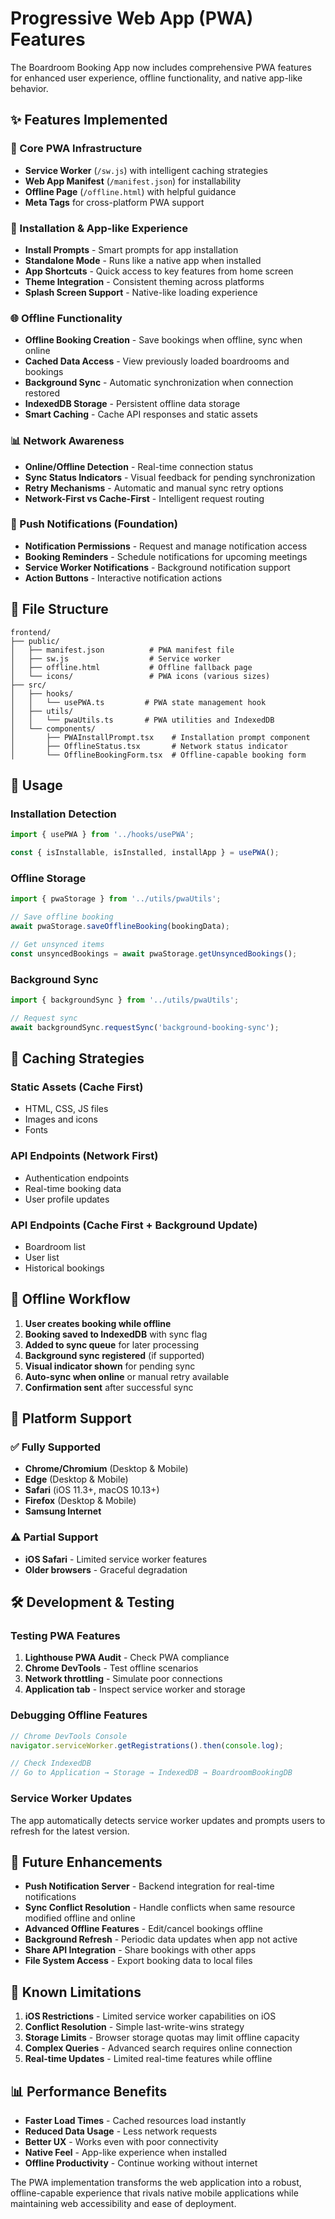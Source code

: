 # Progressive Web App (PWA) Features

The Boardroom Booking App now includes comprehensive PWA features for enhanced user experience, offline functionality, and native app-like behavior.

## ✨ Features Implemented

### 🔧 Core PWA Infrastructure
- **Service Worker** (`/sw.js`) with intelligent caching strategies
- **Web App Manifest** (`/manifest.json`) for installability
- **Offline Page** (`/offline.html`) with helpful guidance
- **Meta Tags** for cross-platform PWA support

### 📱 Installation & App-like Experience
- **Install Prompts** - Smart prompts for app installation
- **Standalone Mode** - Runs like a native app when installed
- **App Shortcuts** - Quick access to key features from home screen
- **Theme Integration** - Consistent theming across platforms
- **Splash Screen Support** - Native-like loading experience

### 🌐 Offline Functionality
- **Offline Booking Creation** - Save bookings when offline, sync when online
- **Cached Data Access** - View previously loaded boardrooms and bookings
- **Background Sync** - Automatic synchronization when connection restored
- **IndexedDB Storage** - Persistent offline data storage
- **Smart Caching** - Cache API responses and static assets

### 📊 Network Awareness
- **Online/Offline Detection** - Real-time connection status
- **Sync Status Indicators** - Visual feedback for pending synchronization
- **Retry Mechanisms** - Automatic and manual sync retry options
- **Network-First vs Cache-First** - Intelligent request routing

### 🔔 Push Notifications (Foundation)
- **Notification Permissions** - Request and manage notification access
- **Booking Reminders** - Schedule notifications for upcoming meetings
- **Service Worker Notifications** - Background notification support
- **Action Buttons** - Interactive notification actions

## 📁 File Structure

```
frontend/
├── public/
│   ├── manifest.json          # PWA manifest file
│   ├── sw.js                  # Service worker
│   ├── offline.html           # Offline fallback page
│   └── icons/                 # PWA icons (various sizes)
├── src/
│   ├── hooks/
│   │   └── usePWA.ts         # PWA state management hook
│   ├── utils/
│   │   └── pwaUtils.ts       # PWA utilities and IndexedDB
│   └── components/
│       ├── PWAInstallPrompt.tsx    # Installation prompt component
│       ├── OfflineStatus.tsx       # Network status indicator
│       └── OfflineBookingForm.tsx  # Offline-capable booking form
```

## 🚀 Usage

### Installation Detection
```typescript
import { usePWA } from '../hooks/usePWA';

const { isInstallable, isInstalled, installApp } = usePWA();
```

### Offline Storage
```typescript
import { pwaStorage } from '../utils/pwaUtils';

// Save offline booking
await pwaStorage.saveOfflineBooking(bookingData);

// Get unsynced items
const unsyncedBookings = await pwaStorage.getUnsyncedBookings();
```

### Background Sync
```typescript
import { backgroundSync } from '../utils/pwaUtils';

// Request sync
await backgroundSync.requestSync('background-booking-sync');
```

## 🎯 Caching Strategies

### Static Assets (Cache First)
- HTML, CSS, JS files
- Images and icons
- Fonts

### API Endpoints (Network First)
- Authentication endpoints
- Real-time booking data
- User profile updates

### API Endpoints (Cache First + Background Update)
- Boardroom list
- User list
- Historical bookings

## 🔄 Offline Workflow

1. **User creates booking while offline**
2. **Booking saved to IndexedDB** with sync flag
3. **Added to sync queue** for later processing
4. **Background sync registered** (if supported)
5. **Visual indicator shown** for pending sync
6. **Auto-sync when online** or manual retry available
7. **Confirmation sent** after successful sync

## 📱 Platform Support

### ✅ Fully Supported
- **Chrome/Chromium** (Desktop & Mobile)
- **Edge** (Desktop & Mobile)
- **Safari** (iOS 11.3+, macOS 10.13+)
- **Firefox** (Desktop & Mobile)
- **Samsung Internet**

### ⚠️ Partial Support
- **iOS Safari** - Limited service worker features
- **Older browsers** - Graceful degradation

## 🛠️ Development & Testing

### Testing PWA Features
1. **Lighthouse PWA Audit** - Check PWA compliance
2. **Chrome DevTools** - Test offline scenarios
3. **Network throttling** - Simulate poor connections
4. **Application tab** - Inspect service worker and storage

### Debugging Offline Features
```javascript
// Chrome DevTools Console
navigator.serviceWorker.getRegistrations().then(console.log);

// Check IndexedDB
// Go to Application → Storage → IndexedDB → BoardroomBookingDB
```

### Service Worker Updates
The app automatically detects service worker updates and prompts users to refresh for the latest version.

## 🔮 Future Enhancements

- **Push Notification Server** - Backend integration for real-time notifications
- **Sync Conflict Resolution** - Handle conflicts when same resource modified offline and online
- **Advanced Offline Features** - Edit/cancel bookings offline
- **Background Refresh** - Periodic data updates when app not active
- **Share API Integration** - Share bookings with other apps
- **File System Access** - Export booking data to local files

## 🐛 Known Limitations

1. **iOS Restrictions** - Limited service worker capabilities on iOS
2. **Conflict Resolution** - Simple last-write-wins strategy
3. **Storage Limits** - Browser storage quotas may limit offline capacity
4. **Complex Queries** - Advanced search requires online connection
5. **Real-time Updates** - Limited real-time features while offline

## 📊 Performance Benefits

- **Faster Load Times** - Cached resources load instantly
- **Reduced Data Usage** - Less network requests
- **Better UX** - Works even with poor connectivity
- **Native Feel** - App-like experience when installed
- **Offline Productivity** - Continue working without internet

The PWA implementation transforms the web application into a robust, offline-capable experience that rivals native mobile applications while maintaining web accessibility and ease of deployment.